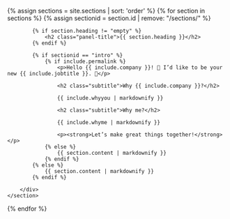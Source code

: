{% assign sections = site.sections | sort: 'order' %}
{% for section in sections %}
	{% assign sectionid = section.id | remove: "/sections/" %}
	<section class="panel {{ section.class }}" id="{{ sectionid }}">
		<div class="panel-contents">

			{% if section.heading != "empty" %}
				<h2 class="panel-title">{{ section.heading }}</h2>
			{% endif %}
			
			{% if sectionid == "intro" %}
				{% if include.permalink %}
					<p>Hello {{ include.company }}! 👋 I’d like to be your new {{ include.jobtitle }}. 🎨</p>

					<h2 class="subtitle">Why {{ include.company }}?</h2>

					{{ include.whyyou | markdownify }}

					<h2 class="subtitle">Why me?</h2>

					{{ include.whyme | markdownify }}

					<p><strong>Let’s make great things together!</strong></p>
				{% else %}
					{{ section.content | markdownify }}
				{% endif %}
			{% else %}
				{{ section.content | markdownify }}
			{% endif %}
			
		</div>
	</section>
{% endfor %}
